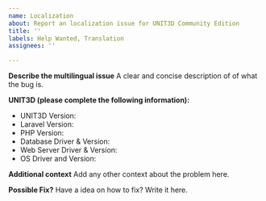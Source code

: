 ```yaml
---
name: Localization
about: Report an localization issue for UNIT3D Community Edition
title: ''
labels: Help Wanted, Translation
assignees: ''

---
```


**Describe the multilingual issue**
A clear and concise description of of what the bug is.

**UNIT3D (please complete the following information):**
- UNIT3D Version:
- Laravel Version:
- PHP Version:
- Database Driver & Version:
- Web Server Driver & Version:
- OS Driver and Version:

**Additional context**
Add any other context about the problem here.

**Possible Fix?**
Have a idea on how to fix? Write it here.
